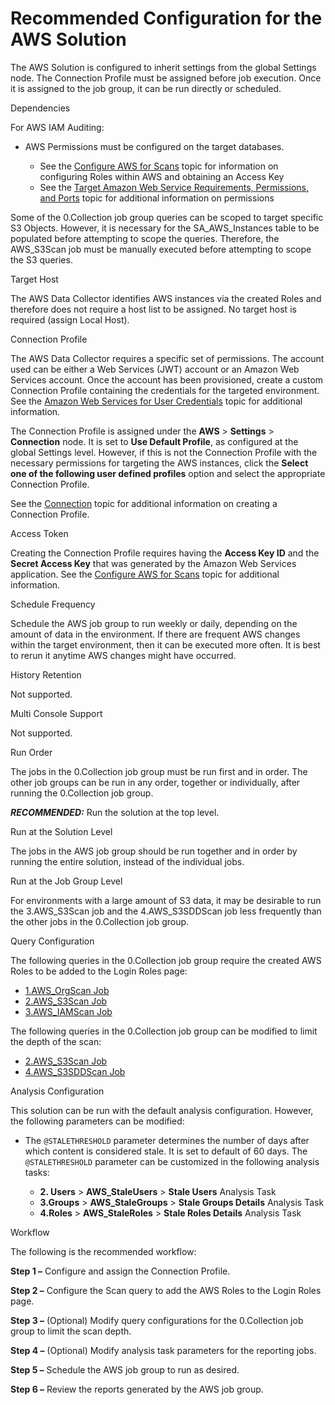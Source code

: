 # Recommended Configuration for the AWS Solution

The AWS Solution is configured to inherit settings from the global Settings node. The Connection
Profile must be assigned before job execution. Once it is assigned to the job group, it can be run
directly or scheduled.

Dependencies

For AWS IAM Auditing:

- AWS Permissions must be configured on the target databases.

  - See the [Configure AWS for Scans](/docs/accessanalyzer/12.0/getting-started/system-requirements/target/config/aws.md) topic for
    information on configuring Roles within AWS and obtaining an Access Key
  - See the
    [Target Amazon Web Service Requirements, Permissions, and Ports](/docs/accessanalyzer/12.0/getting-started/system-requirements/target/aws.md)
    topic for additional information on permissions

Some of the 0.Collection job group queries can be scoped to target specific S3 Objects. However, it
is necessary for the SA_AWS_Instances table to be populated before attempting to scope the queries.
Therefore, the AWS_S3Scan job must be manually executed before attempting to scope the S3 queries.

Target Host

The AWS Data Collector identifies AWS instances via the created Roles and therefore does not require
a host list to be assigned. No target host is required (assign Local Host).

Connection Profile

The AWS Data Collector requires a specific set of permissions. The account used can be either a Web
Services (JWT) account or an Amazon Web Services account. Once the account has been provisioned,
create a custom Connection Profile containing the credentials for the targeted environment. See the
[Amazon Web Services for User Credentials](/docs/accessanalyzer/12.0/administration/settings/connection/profile/aws.md) topic for
additional information.

The Connection Profile is assigned under the **AWS** > **Settings** > **Connection** node. It is set
to **Use Default Profile**, as configured at the global Settings level. However, if this is not the
Connection Profile with the necessary permissions for targeting the AWS instances, click the
**Select one of the following user defined profiles** option and select the appropriate Connection
Profile.

See the [Connection](/docs/accessanalyzer/12.0/administration/settings/connection/overview.md) topic for additional information
on creating a Connection Profile.

Access Token

Creating the Connection Profile requires having the **Access Key ID** and the **Secret Access Key**
that was generated by the Amazon Web Services application. See the
[Configure AWS for Scans](/docs/accessanalyzer/12.0/getting-started/system-requirements/target/config/aws.md) topic for additional information.

Schedule Frequency

Schedule the AWS job group to run weekly or daily, depending on the amount of data in the
environment. If there are frequent AWS changes within the target environment, then it can be
executed more often. It is best to rerun it anytime AWS changes might have occurred.

History Retention

Not supported.

Multi Console Support

Not supported.

Run Order

The jobs in the 0.Collection job group must be run first and in order. The other job groups can be
run in any order, together or individually, after running the 0.Collection job group.

**_RECOMMENDED:_** Run the solution at the top level.

Run at the Solution Level

The jobs in the AWS job group should be run together and in order by running the entire solution,
instead of the individual jobs.

Run at the Job Group Level

For environments with a large amount of S3 data, it may be desirable to run the 3.AWS_S3Scan job and
the 4.AWS_S3SDDScan job less frequently than the other jobs in the 0.Collection job group.

Query Configuration

The following queries in the 0.Collection job group require the created AWS Roles to be added to the
Login Roles page:

- [1.AWS_OrgScan Job](/docs/accessanalyzer/12.0/solutions/aws/collection/1.aws-orgscan.md)
- [2.AWS_S3Scan Job](/docs/accessanalyzer/12.0/solutions/aws/collection/2.aws-s3scan.md)
- [3.AWS_IAMScan Job](/docs/accessanalyzer/12.0/solutions/aws/collection/3.aws-iamscan.md)

The following queries in the 0.Collection job group can be modified to limit the depth of the scan:

- [2.AWS_S3Scan Job](/docs/accessanalyzer/12.0/solutions/aws/collection/2.aws-s3scan.md)
- [4.AWS_S3SDDScan Job](/docs/accessanalyzer/12.0/solutions/aws/collection/4.aws-s3sddscan.md)

Analysis Configuration

This solution can be run with the default analysis configuration. However, the following parameters
can be modified:

- The `@STALETHRESHOLD` parameter determines the number of days after which content is considered
  stale. It is set to default of 60 days. The `@STALETHRESHOLD` parameter can be customized in the
  following analysis tasks:

  - **2. Users** > **AWS_StaleUsers** > **Stale Users** Analysis Task
  - **3.Groups** > **AWS_StaleGroups** > **Stale Groups Details** Analysis Task
  - **4.Roles** > **AWS_StaleRoles** > **Stale Roles Details** Analysis Task

Workflow

The following is the recommended workflow:

**Step 1 –** Configure and assign the Connection Profile.

**Step 2 –** Configure the Scan query to add the AWS Roles to the Login Roles page.

**Step 3 –** (Optional) Modify query configurations for the 0.Collection job group to limit the scan
depth.

**Step 4 –** (Optional) Modify analysis task parameters for the reporting jobs.

**Step 5 –** Schedule the AWS job group to run as desired.

**Step 6 –** Review the reports generated by the AWS job group.
